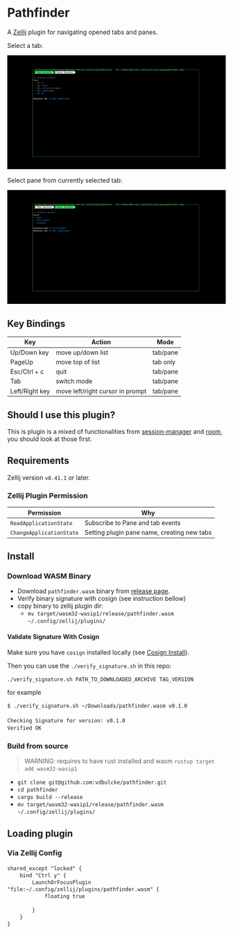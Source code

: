 # Pathfinder

A [Zellij](https://zellij.dev) plugin for navigating opened tabs and panes.

Select a tab: 

![Tabs](./assets/tab.png)

Select pane from currently selected tab:
 
![Pane](./assets/pane.png)


## Key Bindings


| Key            | Action                           | Mode     |
| ---------------| ---------------------------------|----------|
| Up/Down key    | move up/down list                | tab/pane |
| PageUp         | move top of list                 | tab only |
| Esc/Ctrl + c   | quit                             | tab/pane |
| Tab            | switch mode                      | tab/pane |
| Left/Right key | move left/right cursor in prompt | tab/pane |




## Should I use this plugin? 

This is plugin is a mixed of functionalities from [session-manager](https://github.com/zellij-org/zellij/tree/main/default-plugins/session-manager) and [room](https://github.com/rvcas/room), you should look at those first.


## Requirements

Zellij version `v0.41.1` or later.


### Zellij Plugin Permission 

| Permission               | Why                                         |
| -------------------------|---------------------------------------------|
| `ReadApplicationState`   | Subscribe to Pane and tab events            |
| `ChangeApplicationState` | Setting plugin pane name, creating new tabs |



## Install

### Download WASM Binary


* Download `pathfinder.wasm` binary from [release page](https://github.com/vdbulcke/pathfinder/releases).
* Verify binary signature with cosign (see instruction bellow)
* copy binary to zellij plugin dir: 
     - `mv target/wasm32-wasip1/release/pathfinder.wasm ~/.config/zellij/plugins/`

#### Validate Signature With Cosign

Make sure you have `cosign` installed locally (see [Cosign Install](https://docs.sigstore.dev/cosign/installation/)).

Then you can use the `./verify_signature.sh` in this repo: 

```bash
./verify_signature.sh PATH_TO_DOWNLOADED_ARCHIVE TAG_VERSION
```
for example
```bash
$ ./verify_signature.sh ~/Downloads/pathfinder.wasm v0.1.0

Checking Signature for version: v0.1.0
Verified OK

```


### Build from source

> WARNING: requires to have rust installed and wasm `rustup target add wasm32-wasip1`

* `git clone git@github.com:vdbulcke/pathfinder.git`
* `cd pathfinder`
* `cargo build --release`
* `mv target/wasm32-wasip1/release/pathfinder.wasm ~/.config/zellij/plugins/`



## Loading plugin 

### Via Zellij Config

```kdl
shared_except "locked" {
    bind "Ctrl y" {
        LaunchOrFocusPlugin "file:~/.config/zellij/plugins/pathfinder.wasm" {
            floating true
       
        }
    }
}
```

